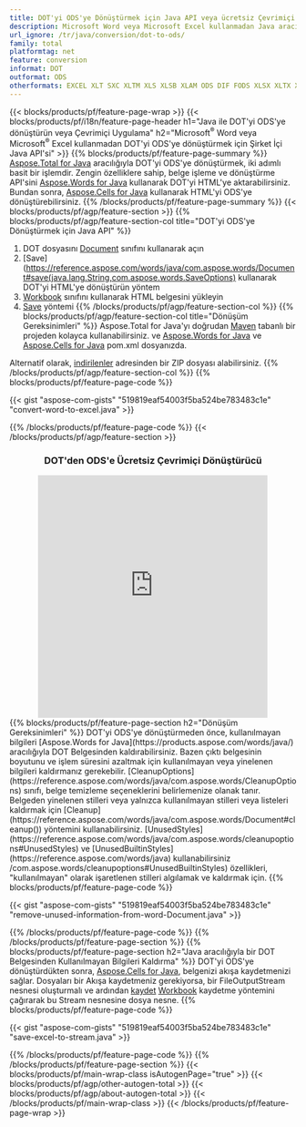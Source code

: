 ```yaml
---
title: DOT'yi ODS'ye Dönüştürmek için Java API veya ücretsiz Çevrimiçi Dönüştürücü ile
description: Microsoft Word veya Microsoft Excel kullanmadan Java aracılığıyla DOT'yi ODS'ye dönüştürün veya çevrimiçi. Kodu entegre etmeden önce ücretsiz DOT'den ODS'e çevrimiçi dönüştürücüyü hızlı bir şekilde test edin. 
url_ignore: /tr/java/conversion/dot-to-ods/
family: total
platformtag: net
feature: conversion
informat: DOT
outformat: ODS
otherformats: EXCEL XLT SXC XLTM XLS XLSB XLAM ODS DIF FODS XLSX XLTX XLSM TSV
---
```

{{< blocks/products/pf/feature-page-wrap >}}
{{< blocks/products/pf/i18n/feature-page-header h1="Java ile DOT'yi ODS'ye dönüştürün veya Çevrimiçi Uygulama" h2="Microsoft<sup>&reg;</sup> Word veya Microsoft<sup>&reg;</sup> Excel kullanmadan DOT'yi ODS'ye dönüştürmek için Şirket İçi Java API'si" >}}
{{% blocks/products/pf/feature-page-summary %}}
[Aspose.Total for Java](https://products.aspose.com/total/java/) aracılığıyla DOT'yi ODS'ye dönüştürmek, iki adımlı basit bir işlemdir. Zengin özelliklere sahip, belge işleme ve dönüştürme API'sini [Aspose.Words for Java](https://products.aspose.com/words/java/) kullanarak DOT'yi HTML'ye aktarabilirsiniz. Bundan sonra, [Aspose.Cells for Java](https://products.aspose.com/cells/java/) kullanarak HTML'yi ODS'ye dönüştürebilirsiniz.
{{% /blocks/products/pf/feature-page-summary  %}}
{{< blocks/products/pf/agp/feature-section >}}
{{% blocks/products/pf/agp/feature-section-col title="DOT'yi ODS'ye Dönüştürmek için Java API" %}}
1. DOT dosyasını [Document](https://reference.aspose.com/words/java/com.aspose.words/Document) sınıfını kullanarak açın
2. [Save](https://reference.aspose.com/words/java/com.aspose.words/Document#save(java.lang.String,com.aspose.words.SaveOptions) kullanarak DOT'yi HTML'ye dönüştürün yöntem
3. [Workbook](https://reference.aspose.com/cells/java/com.aspose.cells/Workbook) sınıfını kullanarak HTML belgesini yükleyin
4. [Save](https://reference.aspose.com/cells/java/com.aspose.cells/workbook#save(java.lang.String,%20com.aspose.cells.SaveOptions)) yöntemi
{{% /blocks/products/pf/agp/feature-section-col %}}
{{% blocks/products/pf/agp/feature-section-col title="Dönüşüm Gereksinimleri" %}}
Aspose.Total for Java'yı doğrudan [Maven](https://releases.aspose.com/total/java/) tabanlı bir projeden kolayca kullanabilirsiniz. ve [Aspose.Words for Java](https://docs.aspose.com/words/java/installation/) ve [Aspose.Cells for Java](https://docs.aspose.com/cells/java/installation/) pom.xml dosyanızda.

Alternatif olarak, [indirilenler](https://releases.aspose.com/total/java) adresinden bir ZIP dosyası alabilirsiniz.
{{% /blocks/products/pf/agp/feature-section-col %}}
{{% blocks/products/pf/feature-page-code %}}

{{< gist "aspose-com-gists" "519819eaf54003f5ba524be783483c1e" "convert-word-to-excel.java" >}}


{{% /blocks/products/pf/feature-page-code %}}
{{< /blocks/products/pf/agp/feature-section >}}

<div class="container-fluid agp-content bg-white aboutfile box-1 vh100 section nopbtm">
<div class=container>
<div class=row>
<div class="demobox tc col-md-12 padding-0" align="center">

<h3>DOT'den ODS'e Ücretsiz Çevrimiçi Dönüştürücü</h3>

<iframe style="border: none; height: 426px;" scrolling="no" src="https://total-conversion-app-65z5r2lp.qa.k8s.dynabic.com/?to=ods&from=dot" id="child-iframe" width="80%"></iframe>

</div></div>
</div></div>
{{% blocks/products/pf/feature-page-section  h2="Dönüşüm Gereksinimleri" %}}
DOT'yi ODS'ye dönüştürmeden önce, kullanılmayan bilgileri [Aspose.Words for Java](https://products.aspose.com/words/java/) aracılığıyla DOT Belgesinden kaldırabilirsiniz. Bazen çıktı belgesinin boyutunu ve işlem süresini azaltmak için kullanılmayan veya yinelenen bilgileri kaldırmanız gerekebilir. [CleanupOptions](https://reference.aspose.com/words/java/com.aspose.words/CleanupOptions) sınıfı, belge temizleme seçeneklerini belirlemenize olanak tanır. Belgeden yinelenen stilleri veya yalnızca kullanılmayan stilleri veya listeleri kaldırmak için [Cleanup](https://reference.aspose.com/words/java/com.aspose.words/Document#cleanup()) yöntemini kullanabilirsiniz. [UnusedStyles](https://reference.aspose.com/words/java/com.aspose.words/cleanupoptions#UnusedStyles) ve [UnusedBuiltinStyles](https://reference.aspose.com/words/java) kullanabilirsiniz /com.aspose.words/cleanupoptions#UnusedBuiltinStyles) özellikleri, "kullanılmayan" olarak işaretlenen stilleri algılamak ve kaldırmak için.  
{{% blocks/products/pf/feature-page-code %}}

{{< gist "aspose-com-gists" "519819eaf54003f5ba524be783483c1e" "remove-unused-information-from-word-Document.java" >}}

{{% /blocks/products/pf/feature-page-code  %}}
{{% /blocks/products/pf/feature-page-section %}}
{{% blocks/products/pf/feature-page-section  h2="Java aracılığıyla bir DOT Belgesinden Kullanılmayan Bilgileri Kaldırma" %}}
DOT'yi ODS'ye dönüştürdükten sonra, [Aspose.Cells for Java](https://products.aspose.com/cells/java/), belgenizi akışa kaydetmenizi sağlar. Dosyaları bir Akışa kaydetmeniz gerekiyorsa, bir FileOutputStream nesnesi oluşturmalı ve ardından [kaydet](https://reference.aspose.com/cells/java/com.aspose.cells/workbook#save(java.io.OutputStream.%20com.aspose.cells.SaveOptions)) [Workbook](https://reference.aspose.com/cells/java/com.aspose.cells/Workbook) kaydetme yöntemini çağırarak bu Stream nesnesine dosya nesne. 
{{% blocks/products/pf/feature-page-code %}}

{{< gist "aspose-com-gists" "519819eaf54003f5ba524be783483c1e" "save-excel-to-stream.java" >}}

{{% /blocks/products/pf/feature-page-code  %}}
{{% /blocks/products/pf/feature-page-section %}}
{{< blocks/products/pf/main-wrap-class isAutogenPage="true" >}}
{{< blocks/products/pf/agp/other-autogen-total >}}
{{< blocks/products/pf/agp/about-autogen-total >}} 
{{< /blocks/products/pf/main-wrap-class >}}
{{< /blocks/products/pf/feature-page-wrap >}}